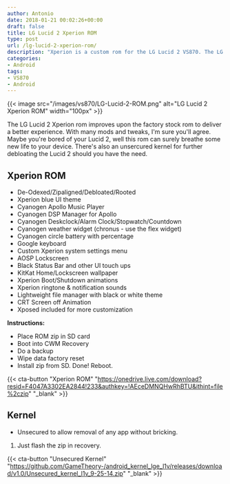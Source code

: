```yaml
---
author: Antonio
date: 2018-01-21 00:02:26+00:00
draft: false
title: LG Lucid 2 Xperion ROM
type: post
url: /lg-lucid-2-xperion-rom/
description: "Xperion is a custom rom for the LG Lucid 2 VS870. The LG Lucid 2 VS870 Xperion rom has been styled and enhanced to improve the performance and overall user experience."
categories:
- Android
tags:
- VS870
- Android
---
```


{{< image src="/images/vs870/LG-Lucid-2-ROM.png" alt="LG Lucid 2 Xperion ROM" width="100px" >}}

The LG Lucid 2 Xperion rom improves upon the factory stock rom to deliver a better experience. With many mods and tweaks, I'm sure you'll agree. Maybe you're bored of your Lucid 2, well this rom can surely breathe some new life to your device. There's also an unsercured kernel for further debloating the Lucid 2 should you have the need.

<!--more-->

## Xperion ROM

- De-Odexed/Zipaligned/Debloated/Rooted
- Xperion blue UI theme
- Cyanogen Apollo Music Player
- Cyanogen DSP Manager for Apollo
- Cyanogen Deskclock/Alarm Clock/Stopwatch/Countdown
- Cyanogen weather widget (chronus - use the flex widget)
- Cyanogen circle battery with percentage
- Google keyboard
- Custom Xperion system settings menu
- AOSP Lockscreen
- Black Status Bar and other UI touch ups
- KitKat Home/Lockscreen wallpaper
- Xperion Boot/Shutdown animations
- Xperion ringtone & notification sounds
- Lightweight file manager with black or white theme
- CRT Screen off Animation
- Xposed included for more customization

**Instructions:**

- Place ROM zip in SD card
- Boot into CWM Recovery
- Do a backup
- Wipe data factory reset
- Install zip from SD. Done! Reboot.

{{< cta-button "Xperion ROM" "https://onedrive.live.com/download?resid=F4047A3302EA2844!233&authkey=!AEceDMNQHwRhBTU&ithint=file%2czip" "_blank" >}}

## Kernel

- Unsecured to allow removal of any app without bricking.

1. Just flash the zip in recovery.

{{< cta-button "Unsecured Kernel" "https://github.com/GameTheory-/android_kernel_lge_l1v/releases/download/v1.0/Unsecured_kernel_l1v_9-25-14.zip" "_blank" >}}

